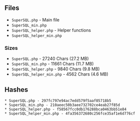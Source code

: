 ## Files

* `SuperSQL.php` - Main file
* `SuperSQL_min.php`
* `SuperSQL_helper.php` - Helper functions
* `SuperSQL_helper_min.php`

### Sizes

* `SuperSQL.php` - 27240 Chars (27.2 MB)
* `SuperSQL_min.php` - 11661 Chars (11.7 MB)
* `SuperSQL_helper.php` - 9840 Chars (9.8 MB)
* `SuperSQL_helper_min.php` - 4562 Chars (4.6 MB)

## Hashes

```
* SuperSQL.php - 297fc797e94ac7edd579f5aaf05718b5
* SuperSQL_min.php - 210aeec50b3aee732702ce4eab27f85d
* SuperSQL_helper.php - f58567fcc0db176288bca0463bb51e84
* SuperSQL_helper_min.php - 4fa356372680c256fce35af1e6d776cf
```
